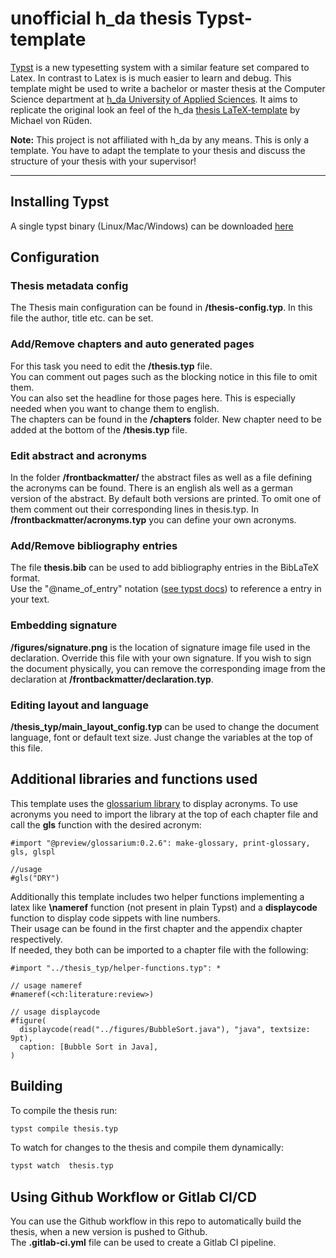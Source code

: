 # unofficial h_da thesis Typst-template
[Typst](https://typst.app/) is a new typesetting system with a similar feature set compared to Latex. In contrast to Latex is is much easier to learn and debug.
This template might be used to write a bachelor or master thesis at the Computer Science department at [h_da University of Applied Sciences](https://www.fbi.h-da.de/fbi.html "Hochschule Darmstadt, University of Applied Sciences"). It aims to replicate the original look an feel of the h_da [thesis LaTeX-template](https://github.com/mbredel/thesis-template) by Michael von Rüden. 

**Note:**  This project is not affiliated with h_da by any means. This is only a template. You have to adapt the template to your thesis and discuss the structure of your thesis with your supervisor!

---
## Installing Typst

A single typst binary (Linux/Mac/Windows) can be downloaded [here](https://github.com/typst/typst/releases)

## Configuration
### Thesis metadata config
The Thesis main configuration can be found in **/thesis-config.typ**. 
In this file the author, title etc. can be set. 
### Add/Remove chapters and auto generated pages
For this task you need to edit the **/thesis.typ** file.    
You can comment out pages such as the blocking notice in this file to omit them.  
 You can also set the headline for those pages here. This is especially needed when you want to change them to english.  
The chapters can be found in the **/chapters** folder. New chapter need to be added at the bottom of the **/thesis.typ** file.
### Edit abstract and acronyms
In the folder **/frontbackmatter/**  the abstract files as well as a file defining the acronyms can be found. There is an english als well as a german version of the abstract. By default both versions are printed. To omit one of them comment out their corresponding lines in thesis.typ. In **/frontbackmatter/acronyms.typ** you can define your own acronyms. 
### Add/Remove bibliography entries
The file **thesis.bib** can be used to add bibliography entries in the BibLaTeX format.  
Use the "@name_of_entry" notation ([see typst docs](https://typst.app/docs/reference/model/bibliography/)) to reference a entry in your text.


### Embedding signature
**/figures/signature.png** is the location of signature image file used in the declaration. Override this file with your own signature. If you wish to sign the document physically, you can remove the corresponding image from the declaration at **/frontbackmatter/declaration.typ**.
### Editing layout and language
 **/thesis_typ/main_layout_config.typ** can be used
to change the document language, font or default text size. Just change the variables at the top of this file.

## Additional libraries and functions used
This template uses the [glossarium library](https://typst.app/universe/package/glossarium/) to display acronyms.
To use acronyms you need to import the library at the top of each chapter file and call the **gls** function with the desired acronym:
```typst
#import "@preview/glossarium:0.2.6": make-glossary, print-glossary, gls, glspl

//usage
#gls("DRY")
```
Additionally this template includes two helper functions implementing a latex like **\\nameref** function (not present in plain Typst) and a **displaycode** function to display code sippets with line numbers.   
Their usage can be found in the first chapter and the appendix chapter respectively.  
If needed, they both can be imported to a chapter file with the following:
```typst
#import "../thesis_typ/helper-functions.typ": *

// usage nameref
#nameref(<ch:literature:review>)

// usage displaycode
#figure(
  displaycode(read("../figures/BubbleSort.java"), "java", textsize: 9pt),
  caption: [Bubble Sort in Java],
)
```

## Building
To compile the thesis run:
```bash
typst compile thesis.typ  
```
To watch for changes to the thesis and compile them dynamically:  
```bash
typst watch  thesis.typ
```

## Using  Github Workflow or Gitlab CI/CD
You can use the Github workflow in this repo to automatically build the thesis, when a new version is pushed to Github.  
The **.gitlab-ci.yml** file can be used to create a Gitlab CI pipeline.